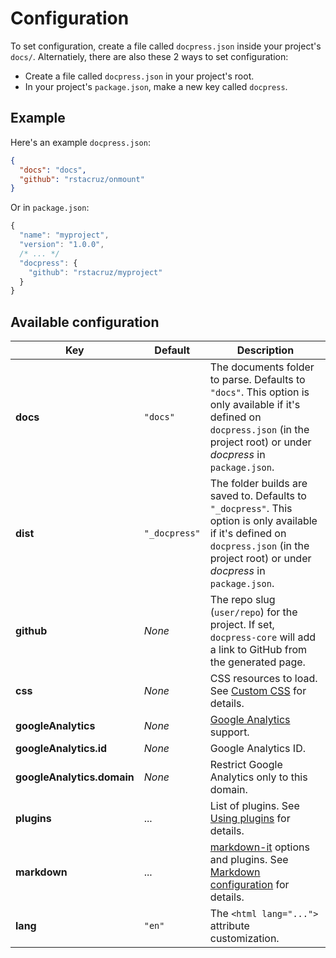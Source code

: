 # Configuration

To set configuration, create a file called `docpress.json` inside your project's `docs/`. Alternatiely, there are also these 2 ways to set configuration:

* Create a file called `docpress.json` in your project's root.
* In your project's `package.json`, make a new key called `docpress`.

## Example

Here's an example `docpress.json`:

```json
{
  "docs": "docs",
  "github": "rstacruz/onmount"
}
```

Or in `package.json`:

```js
{
  "name": "myproject",
  "version": "1.0.0",
  /* ... */
  "docpress": {
    "github": "rstacruz/myproject"
  }
}
```

## Available configuration

| Key | Default | Description |
|-----|---------|-------------|
| **docs** | `"docs"`| The documents folder to parse. Defaults to `"docs"`. This option is only available if it's defined on `docpress.json` (in the project root) or under *docpress* in `package.json`. |
| **dist** | `"_docpress"` | The folder builds are saved to. Defaults to `"_docpress"`. This option is only available if it's defined on `docpress.json` (in the project root) or under *docpress* in `package.json`. |
| **github** | *None* |The repo slug (`user/repo`) for the project. If set, `docpress-core` will add a link to GitHub from the generated page. |
| **css** | *None* | CSS resources to load. See [Custom CSS](css.md) for details. |
| **googleAnalytics** | *None* | [Google Analytics](analytics.md) support. |
| **googleAnalytics.id** | *None* | Google Analytics ID. |
| **googleAnalytics.domain** | *None* | Restrict Google Analytics only to this domain. |
| **plugins** | ... | List of plugins. See [Using plugins](plugins.md) for details. |
| **markdown** | ... | [markdown-it] options and plugins. See [Markdown configuration](markdown.md) for details. |
| **lang** | `"en"` | The `<html lang="...">` attribute customization. |
<!--{table:.wide}-->

[markdown-it]: https://www.npmjs.com/package/markdown-it

